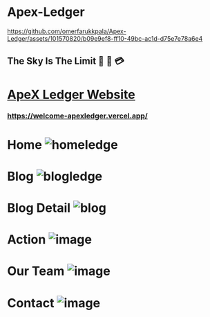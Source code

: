 # Apex-Ledger



https://github.com/omerfarukkpala/Apex-Ledger/assets/101570820/b09e9ef8-ff10-49bc-ac1d-d75e7e78a6e4



## The Sky Is The Limit 🌌 🏦 💳
# [ApeX Ledger Website](https://welcome-apexledger.vercel.app/)  
### <https://welcome-apexledger.vercel.app/>
# Home ![homeledge](https://github.com/omerfarukkpala/Apex-Ledger/assets/101570820/4d203563-a9e8-40e2-96b9-c501a58da23d)
# Blog ![blogledge](https://github.com/omerfarukkpala/Apex-Ledger/assets/101570820/7e8b295b-efa0-4787-8409-461943c72bca)
# Blog Detail ![blog](https://github.com/omerfarukkpala/Apex-Ledger/assets/101570820/48f718e4-e06c-4086-a5e8-a64e2d8ef997)
# Action ![image](https://github.com/omerfarukkpala/Apex-Ledger/assets/101570820/32fa0eb1-d4f5-405f-b116-b4b0e5a39130)
# Our Team ![image](https://github.com/omerfarukkpala/Apex-Ledger/assets/101570820/4a714cac-7219-4647-9cc2-380c9c20408b)
# Contact ![image](https://github.com/omerfarukkpala/Apex-Ledger/assets/101570820/f70a6abd-4592-4055-8ecd-c0f6409a7b8f)

